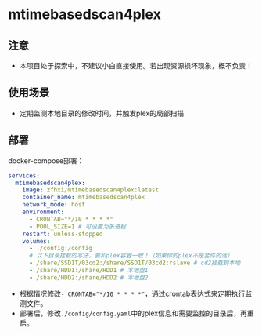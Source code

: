 # mtimebasedscan4plex

## 注意

* 本项目处于探索中，不建议小白直接使用。若出现资源损坏现象，概不负责！


## 使用场景

* 定期监测本地目录的修改时间，并触发plex的局部扫描

## 部署

docker-compose部署：
```yaml
services:
  mtimebasedscan4plex:
    image: zfhxi/mtimebasedscan4plex:latest
    container_name: mtimebasedscan4plex
    network_mode: host
    environment:
      - CRONTAB="*/10 * * * *"
      - POOL_SIZE=1 # 可设置为多进程
    restart: unless-stopped
    volumes:
      - ./config:/config
      # 以下目录挂载的写法，要和plex容器一致！（如果你的plex不是套件的话）
      - /share/SSD1T/03cd2:/share/SSD1T/03cd2:rslave # cd2挂载到本地
      - /share/HDD1:/share/HDD1 # 本地盘1
      - /share/HDD2:/share/HDD2 # 本地盘2
```
* 根据情况修改`- CRONTAB="*/10 * * * *"`，通过crontab表达式来定期执行监测文件。
* 部署后，修改`./config/config.yaml`中的plex信息和需要监控的目录后，再重启。

